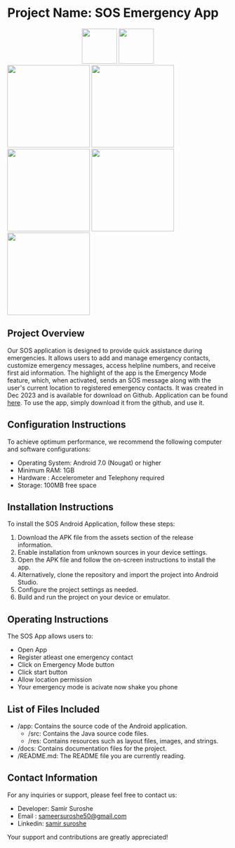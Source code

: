 
# Project Name: SOS Emergency App <br>
<div align="center">
  <img src="https://github.com/samirsuroshe18/SOS-Emergency-App/assets/130245723/5084bee7-56b8-4217-83ce-fd628879411f" width="80" height="80" >
  <a href="https://github.com/samirsuroshe18/WellBeing-app---Android-studio/releases/latest/">
<img src="https://github.com/samirsuroshe18/WellBeing-app---Android-studio/assets/130245723/f2d2622b-2fd1-4576-af9e-68ec0e56c79e" height="80">
</a>
</div>


<img src="https://github.com/samirsuroshe18/SOS-Emergency-App/assets/130245723/a23e9439-d5be-4ec0-9a23-3a5d8d12ad3c" width="188" >  
<img src="https://github.com/samirsuroshe18/SOS-Emergency-App/assets/130245723/dbf5ef2c-23c9-4c28-b672-a4212d2b5578" width="188" >  
<img src="https://github.com/samirsuroshe18/SOS-Emergency-App/assets/130245723/f6824a6e-f699-44cd-9cd5-427a7a8a5c4e" width="188" >  
<img src="https://github.com/samirsuroshe18/SOS-Emergency-App/assets/130245723/a030041a-ee6a-4d8a-a9b0-7c7e275bc02c" width="188" > 
<img src="https://github.com/samirsuroshe18/SOS-Emergency-App/assets/130245723/cb79a896-821c-4b15-8d30-9d72855100ea" width="188" >

## Project Overview
Our SOS application is designed to provide quick assistance during emergencies. It allows users to add and manage emergency contacts, customize emergency messages, access helpline numbers, and receive first aid information. The highlight of the app is the Emergency Mode feature, which, when activated, sends an SOS message along with the user's current location to registered emergency contacts. It was created in Dec 2023 and is available for download on Github. Application can be found [here](https://github.com/samirsuroshe18/WellBeing-app---Android-studio/releases/latest/). To use the app, simply download it from the github, and use it.

## Configuration Instructions
To achieve optimum performance, we recommend the following computer and software configurations:
- Operating System: Android 7.0 (Nougat) or higher
- Minimum RAM: 1GB
- Hardware : Accelerometer and Telephony required
- Storage: 100MB free space

## Installation Instructions
To install the SOS Android Application, follow these steps:
1. Download the APK file from the assets section of the release information.
2. Enable installation from unknown sources in your device settings.
3. Open the APK file and follow the on-screen instructions to install the app.
4. Alternatively, clone the repository and import the project into Android Studio.
5. Configure the project settings as needed.
6. Build and run the project on your device or emulator.

## Operating Instructions
The SOS App allows users to:
- Open App
- Register atleast one emergency contact 
- Click on Emergency Mode button
- Click start button
- Allow location permission
- Your emergency mode is acivate now shake you phone

## List of Files Included
- /app: Contains the source code of the Android application.
  - /src: Contains the Java source code files.
  - /res: Contains resources such as layout files, images, and strings.
- /docs: Contains documentation files for the project.
- /README.md: The README file you are currently reading.

## Contact Information
For any inquiries or support, please feel free to contact us:
- Developer: Samir Suroshe
- Email : [sameersuroshe50@gmail.com](mailto:sameersuroshe50@gmail.com)
- Linkedin: [samir suroshe](www.linkedin.com/in/samir-suroshe-50b073271)

Your support and contributions are greatly appreciated!



